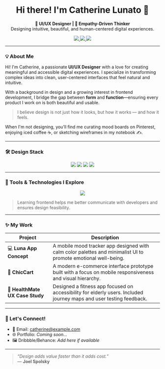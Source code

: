 <h1 align="center">Hi there! I'm Catherine Lunato 👋</h1>

<p align="center">
  <strong>🎨 UI/UX Designer | 🧠 Empathy-Driven Thinker</strong><br/>
  Designing intuitive, beautiful, and human-centered digital experiences.
</p>

<p align="center">
  <a href="mailto:catherine@example.com">
    <img src="https://img.shields.io/badge/Email-D14836?style=flat&logo=gmail&logoColor=white" />
  </a>
  <a href="https://github.com/catherinelunato">
    <img src="https://img.shields.io/badge/GitHub-181717?style=flat&logo=github&logoColor=white" />
  </a>
  <a href="#">
    <img src="https://img.shields.io/badge/Portfolio-Coming_Soon-blue?style=flat" />
  </a>
</p>

---

### 💡 About Me

Hi! I'm Catherine, a passionate **UI/UX Designer** with a love for creating meaningful and accessible digital experiences. I specialize in transforming complex ideas into clean, user-centered interfaces that feel natural and intuitive.

With a background in design and a growing interest in frontend development, I bridge the gap between **form** and **function**—ensuring every product I work on is both beautiful and usable.

> I believe design is not just how it looks, but how it works — and how it feels.

When I'm not designing, you’ll find me curating mood boards on Pinterest, enjoying iced coffee ☕, or sketching wireframes in my notebook ✍️.

---

### 🛠️ Design Stack

<p align="center">

<!-- Design tools -->
<img src="https://img.shields.io/badge/Figma-F24E1E?style=for-the-badge&logo=figma&logoColor=white" />
<img src="https://img.shields.io/badge/AdobeXD-FF61F6?style=for-the-badge&logo=adobexd&logoColor=white" />
<img src="https://img.shields.io/badge/Canva-00C4CC?style=for-the-badge&logo=canva&logoColor=white" />
<img src="https://img.shields.io/badge/Procreate-181717?style=for-the-badge&logo=procreate&logoColor=white" />

</p>

---

### 🧪 Tools & Technologies I Explore

<p align="center">
<img src="https://skillicons.dev/icons?i=html,css,js,bootstrap,tailwind" />
</p>

> Learning frontend helps me better communicate with developers and ensures design feasibility.

---

### ✨ My Work

| Project | Description |
|--------|-------------|
| 💻 **Luna App Concept** | A mobile mood tracker app designed with calm color palettes and minimalist UI to promote emotional well-being. |
| 🛒 **ChicCart** | A modern e-commerce interface prototype built with a focus on mobile responsiveness and visual hierarchy. |
| 📱 **HealthMate UX Case Study** | Designed a fitness app focused on accessibility for elderly users. Included journey maps and user testing feedback. |

---

### 📩 Let's Connect!

- 📧 Email: [catherine@example.com](mailto:catherine@example.com)  
- 🌐 Portfolio: *Coming soon...*  
- 🖼️ Dribbble/Behance: *Add here if available*

---

> _“Design adds value faster than it adds cost.”_  
> — **Joel Spolsky**
